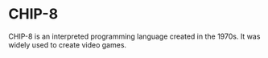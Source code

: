 # CHIP-8

CHIP-8 is an interpreted programming language created in the 1970s.
It was widely used to create video games.

